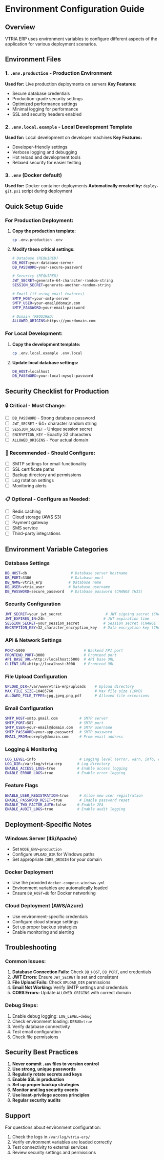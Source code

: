 # Environment Configuration Guide

## Overview
VTRIA ERP uses environment variables to configure different aspects of the application for various deployment scenarios.

## Environment Files

### 1. `.env.production` - Production Environment
**Used for:** Live production deployments on servers
**Key Features:**
- Secure database credentials
- Production-grade security settings
- Optimized performance settings
- Minimal logging for performance
- SSL and security headers enabled

### 2. `.env.local.example` - Local Development Template
**Used for:** Local development on developer machines
**Key Features:**
- Developer-friendly settings
- Verbose logging and debugging
- Hot reload and development tools
- Relaxed security for easier testing

### 3. `.env` (Docker default)
**Used for:** Docker container deployments
**Automatically created by:** `deploy-git.ps1` script during deployment

## Quick Setup Guide

### For Production Deployment:
1. **Copy the production template:**
   ```bash
   cp .env.production .env
   ```

2. **Modify these critical settings:**
   ```bash
   # Database (REQUIRED)
   DB_HOST=your-database-server
   DB_PASSWORD=your-secure-password
   
   # Security (REQUIRED)
   JWT_SECRET=generate-64-character-random-string
   SESSION_SECRET=generate-another-random-string
   
   # Email (if using email features)
   SMTP_HOST=your-smtp-server
   SMTP_USER=your-email@domain.com
   SMTP_PASSWORD=your-email-password
   
   # Domain (REQUIRED)
   ALLOWED_ORIGINS=https://yourdomain.com
   ```

### For Local Development:
1. **Copy the development template:**
   ```bash
   cp .env.local.example .env.local
   ```

2. **Update local database settings:**
   ```bash
   DB_HOST=localhost
   DB_PASSWORD=your-local-mysql-password
   ```

## Security Checklist for Production

### 🔒 **Critical - Must Change:**
- [ ] `DB_PASSWORD` - Strong database password
- [ ] `JWT_SECRET` - 64+ character random string
- [ ] `SESSION_SECRET` - Unique session secret
- [ ] `ENCRYPTION_KEY` - Exactly 32 characters
- [ ] `ALLOWED_ORIGINS` - Your actual domain

### 🔧 **Recommended - Should Configure:**
- [ ] SMTP settings for email functionality
- [ ] SSL certificate paths
- [ ] Backup directory and permissions
- [ ] Log rotation settings
- [ ] Monitoring alerts

### 📋 **Optional - Configure as Needed:**
- [ ] Redis caching
- [ ] Cloud storage (AWS S3)
- [ ] Payment gateway
- [ ] SMS service
- [ ] Third-party integrations

## Environment Variable Categories

### Database Settings
```bash
DB_HOST=db                    # Database server hostname
DB_PORT=3306                  # Database port
DB_NAME=vtria_erp            # Database name
DB_USER=vtria_user           # Database username
DB_PASSWORD=secure_password   # Database password (CHANGE THIS)
```

### Security Configuration
```bash
JWT_SECRET=your_jwt_secret                    # JWT signing secret (CHANGE THIS)
JWT_EXPIRES_IN=24h                           # JWT expiration time
SESSION_SECRET=your_session_secret           # Session secret (CHANGE THIS)
ENCRYPTION_KEY=32_character_encryption_key   # Data encryption key (CHANGE THIS)
```

### API & Network Settings
```bash
PORT=5000                           # Backend API port
FRONTEND_PORT=3000                  # Frontend port
API_BASE_URL=http://localhost:5000  # API base URL
CLIENT_URL=http://localhost:3000    # Frontend URL
```

### File Upload Configuration
```bash
UPLOAD_DIR=/var/www/vtria-erp/uploads    # Upload directory
MAX_FILE_SIZE=10485760                   # Max file size (10MB)
ALLOWED_FILE_TYPES=jpg,jpeg,png,pdf      # Allowed file extensions
```

### Email Configuration
```bash
SMTP_HOST=smtp.gmail.com          # SMTP server
SMTP_PORT=587                     # SMTP port
SMTP_USER=your-email@domain.com   # SMTP username
SMTP_PASSWORD=your-app-password   # SMTP password
EMAIL_FROM=noreply@domain.com     # From email address
```

### Logging & Monitoring
```bash
LOG_LEVEL=info                    # Logging level (error, warn, info, debug)
LOG_DIR=/var/log/vtria-erp       # Log directory
ENABLE_ACCESS_LOGS=true          # Enable access logging
ENABLE_ERROR_LOGS=true           # Enable error logging
```

### Feature Flags
```bash
ENABLE_USER_REGISTRATION=true     # Allow new user registration
ENABLE_PASSWORD_RESET=true        # Enable password reset
ENABLE_TWO_FACTOR_AUTH=false     # Enable 2FA
ENABLE_AUDIT_LOGS=true           # Enable audit logging
```

## Deployment-Specific Notes

### Windows Server (IIS/Apache)
- Set `NODE_ENV=production`
- Configure `UPLOAD_DIR` for Windows paths
- Set appropriate `CORS_ORIGIN` for your domain

### Docker Deployment
- Use the provided `docker-compose.windows.yml`
- Environment variables are automatically loaded
- Ensure `DB_HOST=db` for Docker networking

### Cloud Deployment (AWS/Azure)
- Use environment-specific credentials
- Configure cloud storage settings
- Set up proper backup strategies
- Enable monitoring and alerting

## Troubleshooting

### Common Issues:
1. **Database Connection Fails:** Check `DB_HOST`, `DB_PORT`, and credentials
2. **JWT Errors:** Ensure `JWT_SECRET` is set and consistent
3. **File Upload Fails:** Check `UPLOAD_DIR` permissions
4. **Email Not Working:** Verify SMTP settings and credentials
5. **CORS Errors:** Update `ALLOWED_ORIGINS` with correct domain

### Debug Steps:
1. Enable debug logging: `LOG_LEVEL=debug`
2. Check environment loading: `DEBUG=true`
3. Verify database connectivity
4. Test email configuration
5. Check file permissions

## Security Best Practices

1. **Never commit `.env` files to version control**
2. **Use strong, unique passwords**
3. **Regularly rotate secrets and keys**
4. **Enable SSL in production**
5. **Set up proper backup strategies**
6. **Monitor and log security events**
7. **Use least-privilege access principles**
8. **Regular security audits**

## Support

For questions about environment configuration:
1. Check the logs in `/var/log/vtria-erp/`
2. Verify environment variables are loaded correctly
3. Test connectivity to external services
4. Review security settings and permissions